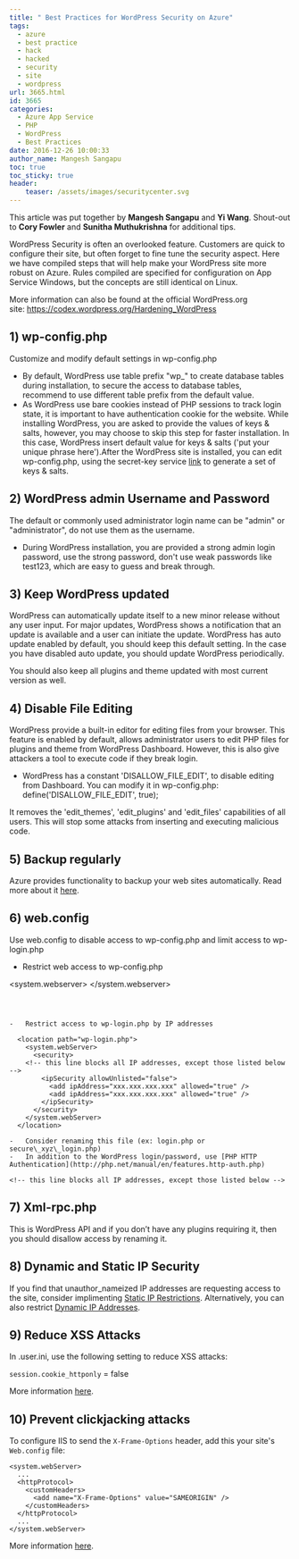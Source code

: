 ```yaml
---
title: " Best Practices for WordPress Security on Azure"
tags:
  - azure
  - best practice
  - hack
  - hacked
  - security
  - site
  - wordpress
url: 3665.html
id: 3665
categories:
  - Azure App Service 
  - PHP
  - WordPress
  - Best Practices
date: 2016-12-26 10:00:33
author_name: Mangesh Sangapu
toc: true
toc_sticky: true
header:
    teaser: /assets/images/securitycenter.svg
---
```


This article was put together by **Mangesh Sangapu** and **Yi Wang**. Shout-out to **Cory Fowler** and **Sunitha Muthukrishna** for additional tips.

WordPress Security is often an overlooked feature. Customers are quick to configure their site, but often forget to fine tune the security aspect. Here we have compiled steps that will help make your WordPress site more robust on Azure. Rules compiled are specified for configuration on App Service Windows, but the concepts are still identical on Linux.

More information can also be found at the official WordPress.org site: <https://codex.wordpress.org/Hardening_WordPress>

## 1) wp-config.php

Customize and modify default settings in wp-config.php

-   By default, WordPress use table prefix "wp\_" to create database tables during installation, to secure the access to database tables,\
    recommend to use different table prefix from the default value.
-   As WordPress use bare cookies instead of PHP sessions to track login state, it is important to have authentication cookie for the website. While installing WordPress, you are asked to provide the values of keys & salts, however, you may choose to skip this step for faster installation. In this case, WordPress insert default value for keys & salts ('put your unique phrase here').After the WordPress site is installed, you can edit wp-config.php, using the secret-key service [link](https://api.wordpress.org/secret-key/1.1/salt/) to generate a set of keys & salts.

## 2) WordPress admin Username and Password

The default or commonly used administrator login name can be "admin" or "administrator", do not use them as the username.

-   During WordPress installation, you are provided a strong admin login password, use the strong password, don't use weak passwords like test123, which are easy to guess and break through.

## 3) Keep WordPress updated

WordPress can automatically update itself to a new minor release without any user input. For major updates, WordPress shows a notification that an update is available and a user can initiate the update. WordPress has auto update enabled by default, you should keep this default setting. In the case you have disabled auto update, you should update WordPress periodically.

You should also keep all plugins and theme updated with most current version as well.

## 4) Disable File Editing

WordPress provide a built-in editor for editing files from your browser. This feature is enabled by default, allows administrator users to edit PHP files for plugins and theme from WordPress Dashboard. However, this is also give attackers a tool to execute code if they break login.

-   WordPress has a constant 'DISALLOW\_FILE\_EDIT', to disable editing from Dashboard. You can modify it in wp-config.php: define('DISALLOW\_FILE\_EDIT', true);

It removes the 'edit\_themes', 'edit\_plugins' and 'edit\_files' capabilities of all users. This will stop some attacks from inserting and executing malicious code.

## 5) Backup regularly

Azure provides functionality to backup your web sites automatically. Read more about it [here](https://docs.microsoft.com/en-us/azure/app-service-web/web-sites-backup).

## 6) web.config

Use web.config to disable access to wp-config.php and limit access to wp-login.php

-   Restrict web access to wp-config.php


<system.webserver>
   <security>
      <requestFiltering>
         <denyUrlSequences>
             <add sequence="wp-config.php" />
         </denyUrlSequences>
      </requestFiltering>
   </security>
</system.webserver>
```

 

-   Restrict access to wp-login.php by IP addresses
```
<!-- -->

      <location path="wp-login.php">
        <system.webServer>
          <security>
        <!-- this line blocks all IP addresses, except those listed below -->
            <ipSecurity allowUnlisted="false">
              <add ipAddress="xxx.xxx.xxx.xxx" allowed="true" />
              <add ipAddress="xxx.xxx.xxx.xxx" allowed="true" />
            </ipSecurity>
          </security>
        </system.webServer>
      </location>
```
-   Consider renaming this file (ex: login.php or secure\_xyz\_login.php)
-   In addition to the WordPress login/password, use [PHP HTTP Authentication](http://php.net/manual/en/features.http-auth.php)

<!-- this line blocks all IP addresses, except those listed below -->
```
## 7) Xml-rpc.php

This is WordPress API and if you don’t have any plugins requiring it, then you should disallow access by renaming it.

## 8) Dynamic and Static IP Security

If you find that unauthor_nameized IP addresses are requesting access to the site, consider implimenting [Static IP Restrictions](https://www.iis.net/configreference/system.webserver/security/ipsecurity). Alternatively, you can also restrict [Dynamic IP Addresses](https://www.iis.net/configreference/system.webserver/security/dynamicipsecurity).

## 9) Reduce XSS Attacks

In .user.ini, use the following setting to reduce XSS attacks:

`session.cookie_httponly` = false

More information [here](http://php.net/manual/en/session.configuration.php#ini.session.cookie-httponly).

## 10) Prevent clickjacking attacks

To configure IIS to send the `X-Frame-Options` header, add this your site's `Web.config` file:

``` 
<system.webServer>
  ...
  <httpProtocol>
    <customHeaders>
      <add name="X-Frame-Options" value="SAMEORIGIN" />
    </customHeaders>
  </httpProtocol>
  ...
</system.webServer>
```

More information [here](https://developer.mozilla.org/en-US/docs/Web/HTTP/Headers/X-Frame-Options).
